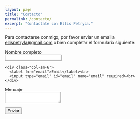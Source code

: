```yaml
---
layout: page
title: "Contacto"
permalink: /contacto/
excerpt: "Contactate con Ellis Petryla."
---
```

Para contactarse conmigo, por favor enviar un email a <ellispetryla@gmail.com> o bien completar el formulario siguiente:<br>

<form action="https://formspree.io/f/xvolreng" method="post" autocomplete="off">
  <div class="container-fluid" style="padding:0px !important;"><div class="row">
    <div class="col-sm-6">
      <label for="name">Nombre completo</label><br>
      <input type="text" id="name" name="name" required><br>
    </div>

    <div class="col-sm-6">
      <label for="email">Email</label><br>
      <input type="email" id="email" name="email" required><br>
    </div>
  </div></div>
  
  <div class="col-12">
      <label for="message">Mensaje</label><br>
      <textarea name="message" required></textarea><br>
    </div>
  
  <button type="submit" class="submit">Enviar</button>
</form>

<style>.copyright{display:none;}.story{text-indent:0% !important;}</style>

